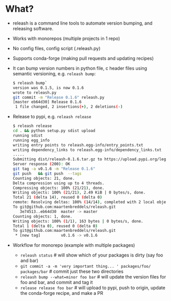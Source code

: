 # What?
 * releash is a command line tools to automate version bumping, and releasing software. 
 * Works with monorepos (multiple projects in 1 repo)
 * No config files, config script (.releash.py)
 * Supports conda-forge (making pull requests and updating recipes)
 * It can bump version numbers in python file, c header files using semantic versioning, e.g. `releash bump`:
     ```bash
     $ releash bump`
     version was 0.1.5, is now 0.1.6
     wrote to releash.py
     git commit -m "Release 0.1.6" releash.py
     [master eb64d30] Release 0.1.6
      1 file changed, 2 insertions(+), 2 deletions(-)
     ```
  * Release to pypi, e.g. `releash release`
    ```bash
    $ releash release
    cd . && python setup.py sdist upload
    running sdist
    running egg_info
    writing entry points to releash.egg-info/entry_points.txt
    writing dependency_links to releash.egg-info/dependency_links.txt
    .....
    Submitting dist/releash-0.1.6.tar.gz to https://upload.pypi.org/legacy/
    Server response (200): OK
    git tag -a v0.1.6 -m "Release 0.1.6"
    git push   && git push  --tags
    Counting objects: 21, done.
    Delta compression using up to 4 threads.
    Compressing objects: 100% (21/21), done.
    Writing objects: 100% (21/21), 2.49 KiB | 0 bytes/s, done.
    Total 21 (delta 14), reused 0 (delta 0)
    remote: Resolving deltas: 100% (14/14), completed with 2 local objects.
    To git@github.com:maartenbreddels/releash.git
       3e74513..eb64d30  master -> master
    Counting objects: 1, done.
    Writing objects: 100% (1/1), 163 bytes | 0 bytes/s, done.
    Total 1 (delta 0), reused 0 (delta 0)
    To git@github.com:maartenbreddels/releash.git
     * [new tag]         v0.1.6 -> v0.1.6
    ```

* Workflow for monorepo (example with multiple packages)
  * `releash status`  # will show which of your packages is dirty (say foo and bar)
  * `git commit -a -m 'very important thing... ' packages/foo/ packages/bar` # commit just these two directories
  * `releash bump --what=minor foo bar`  # will update the version files for foo and bar, and commit and tag it
  * `release release foo bar` # will upload to pypi, push to origin, update the conda-forge recipe, and make a PR
